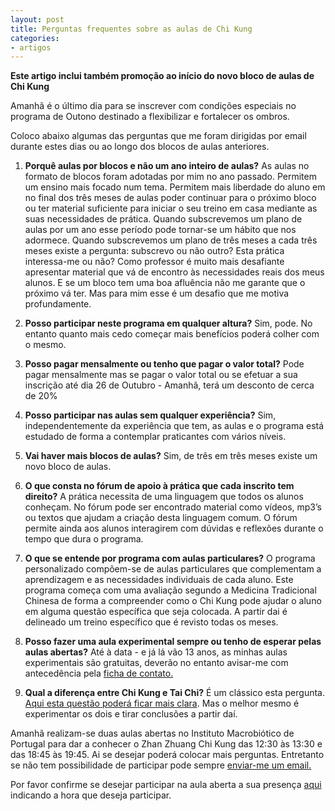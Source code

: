 ```yaml
---
layout: post
title: Perguntas frequentes sobre as aulas de Chi Kung
categories:
- artigos
---
```

**Este artigo inclui também promoção ao início do novo bloco de aulas de Chi Kung**

Amanhã é o último dia para se inscrever com condições especiais no programa de Outono destinado a flexibilizar e fortalecer os ombros.

Coloco abaixo algumas das perguntas que me foram dirigidas por email durante estes dias ou ao longo dos blocos de aulas anteriores. 

1. **Porquê aulas por blocos e não um ano inteiro de aulas?**
As aulas no formato de blocos foram adotadas por mim no ano passado. Permitem um ensino mais focado num tema. Permitem mais liberdade do aluno em no final dos três meses de aulas poder continuar para o próximo bloco ou ter material suficiente para iniciar o seu treino em casa mediante as suas necessidades de prática. 
Quando subscrevemos um plano de aulas por um ano esse período pode tornar-se um hábito que nos adormece. Quando subscrevemos um plano de três meses a cada três meses existe a pergunta: subscrevo ou não outro? Esta prática interessa-me ou não? Como professor é muito mais desafiante apresentar material que vá de encontro às necessidades reais dos meus alunos. E se um bloco tem uma boa afluência não me garante que o próximo vá ter. Mas para mim esse é um desafio que me motiva profundamente. 

2. **Posso participar neste programa em qualquer altura?**
Sim, pode. No entanto quanto mais cedo começar mais benefícios poderá colher com o mesmo.

3. **Posso pagar mensalmente ou tenho que pagar o valor total?**
Pode pagar mensalmente mas se pagar o valor total ou se efetuar a sua inscrição até dia 26 de Outubro - Amanhã, terá um desconto de cerca de 20%

4. **Posso participar nas aulas sem qualquer experiência?**
Sim, independentemente da experiência que tem, as aulas e o programa está estudado de forma a contemplar praticantes com vários níveis.

5. **Vai haver mais blocos de aulas?**
Sim, de três em três meses existe um novo bloco de aulas.

6. **O que consta no fórum de apoio à prática que cada inscrito tem direito?**
A prática necessita de uma linguagem que todos os alunos conheçam. No fórum pode ser encontrado material como vídeos, mp3’s ou textos que ajudam a criação desta linguagem comum. O fórum permite ainda aos alunos interagirem com dúvidas e reflexões durante o tempo que dura o programa.

7. **O que se entende por programa com aulas particulares?** 
O programa personalizado compõem-se de aulas particulares que complementam a aprendizagem e as necessidades individuais de cada aluno. 
Este programa começa com uma avaliação segundo a Medicina Tradicional Chinesa de forma a compreender como o Chi Kung pode ajudar o aluno em alguma questão específica que seja colocada. 
A partir dai é delineado um treino específico que é revisto todas os meses. 

8. **Posso fazer uma aula experimental sempre ou tenho de esperar pelas aulas abertas?**
Até à data - e já lá vão 13 anos, as minhas aulas experimentais são gratuitas, deverão no entanto avisar-me com antecedência pela [ficha de contato.](http://devagar.org/contato.html) 

9. **Qual a diferença entre Chi Kung e Tai Chi?**
É um clássico esta pergunta. [Aqui esta questão poderá ficar mais clara](http://devgar.org/files/chikungtaichi.pdf). Mas o melhor mesmo é experimentar os dois e tirar conclusões a partir daí.

Amanhã realizam-se duas aulas abertas no Instituto Macrobiótico de Portugal para dar a  conhecer o Zhan Zhuang Chi Kung das 12:30 às 13:30 e das 18:45 às 19:45. Ai se desejar poderá colocar mais perguntas. Entretanto se não tem possibilidade de participar pode sempre [enviar-me um email.](http://http://devagar.org/contato)

Por favor confirme se desejar participar na aula aberta a sua presença [aqui](http://devagar.org/contato) indicando a hora que deseja participar. 

